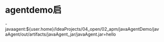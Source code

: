 # agentdemo启
-javaagent:${user.home}/IdeaProjects/04_open/02_apm/javaAgentDemo/javaAgent/out/artifacts/javaAgent_jar/javaAgent.jar=hello

